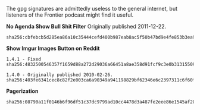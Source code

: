 The gpg signatures are admittedly useless to the general internet, but listeners of the Frontier podcast might find it useful.

**No Agenda Show Bull Shit Filter**
Originally published 2011-12-22.
```
sha256:cbfebcb5d285ea86a10c35444cefd400b987eab8ac5f50b47bd9e4fe853b3ea9
```


**Show Imgur Images Button on Reddit**
```
1.4.1 - Fixed
sha256:4832500546357f1659d88a272d29036a66451a8ae358d91fcf9c3e0b31315509

1.4.0 - Originally published 2010-02-26.
sha256:403fe6341cec8c82f2e003ca6a90349a941198829bf62346e6c2397311c6f60f
```


**Pagerization**
```
sha256:08790a11f0146b6f96df51c37dc9799ad10cc4478d3a487fe2eee86e1545af20
```
